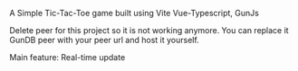 A Simple Tic-Tac-Toe game built using Vite Vue-Typescript, GunJs

Delete peer for this project so it is not working anymore.
You can replace it GunDB peer with your peer url and host it yourself.

Main feature: Real-time update
